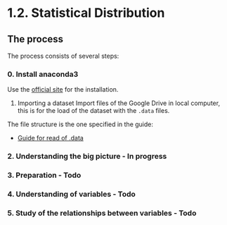 # 1.2. Statistical Distribution

## The process

The process consists of several steps:

### 0. Install anaconda3
Use the [official site](https://www.anaconda.com/products/distribution) for the installation.

1. Importing a dataset
Import files of the Google Drive in local computer, this is for the load of the dataset with the `.data` files.

The file structure is the one specified in the guide:
- [Guide for read of .data](./files/Instructivo%20Lectura%20de%20archivos%20.Data.pdf)

### 2. Understanding the big picture - In progress
### 3. Preparation - Todo
### 4. Understanding of variables - Todo
### 5. Study of the relationships between variables - Todo